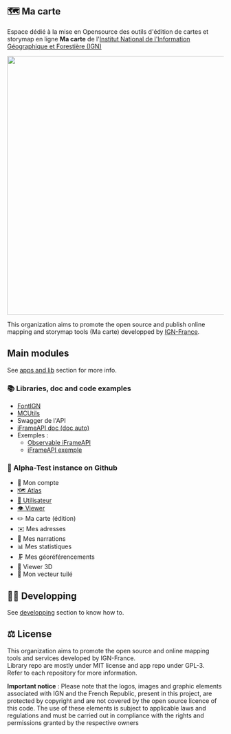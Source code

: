 ## 🗺️ Ma carte

Espace dédié à la mise en Opensource des outils d'édition de cartes et storymap en ligne **Ma carte** de l'[Institut National de l'Information Géographique et Forestière (IGN)](https://www.ign.fr)

<p align="center">
  <img src="https://macarte.ign.fr/image/voir/mfg6193.png" width=600 />
</p>

This organization aims to promote the open source and publish online mapping and storymap tools (Ma carte) developped by [IGN-France](https://github.com/IGNF).

## Main modules

See [apps and lib](https://github.com/IGNF-Ma-carte/.github/blob/main/profile/ORGANISATION.md) section for more info.

### 📚 Libraries, doc and code examples

* [FontIGN](https://ignf-ma-carte.github.io/font-ign/)
* [MCUtils](https://ignf-ma-carte.github.io/mcutils/)
* Swagger de l'API
* [iFrameAPI doc (doc auto)](https://ignf-ma-carte.github.io/mcviewer/doc/)
* Exemples :
  * [Observable iFrameAPI](https://observablehq.com/@viglino/ma-carte-iframeapi)
  * [iFrameAPI exemple](https://codepen.io/viglino/pen/GRMwQZx)

### 🧪 Alpha-Test instance on Github

* 👮 Mon compte
* [🗺️ Atlas](https://ignf-ma-carte.github.io/mcatlas/)
* [👨 Utilisateur](https://ignf-ma-carte.github.io/mcatlas/user.html?user=Lambda_wq6P)
* [👁️ Viewer](https://ignf-ma-carte.github.io/mcviewer/?map=4abe44d25ec0a28b7159b27cd25ce476)
* ✏️ Ma carte (édition)
* ✉️ Mes adresses
* 💬 Mes narrations
* 📊 Mes statistiques
* 🗜️ Mes géoréférencements
* 🧊 Viewer 3D
* 🎨 Mon vecteur tuilé   

## 👨‍💻 Developping

See [developping](https://github.com/IGNF-Ma-carte/.github/blob/main/DEVELOPING.md) section to know how to.


## ⚖️ License

This organization aims to promote the open source and online mapping tools and services developed by IGN-France.   
Library repo are mostly under MIT license and app repo under GPL-3.   
Refer to each repository for more information.

**Important notice** : Please note that the logos, images and graphic elements associated with IGN and the French Republic, present in this project, are protected by copyright and are not covered by the open source licence of this code. The use of these elements is subject to applicable laws and regulations and must be carried out in compliance with the rights and permissions granted by the respective owners



